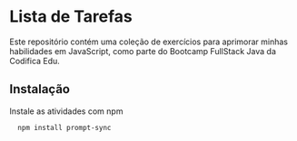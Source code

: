 
# Lista de Tarefas 

Este repositório contém uma coleção de exercícios para aprimorar minhas habilidades em JavaScript, como parte do Bootcamp FullStack Java da Codifica Edu.

## Instalação

Instale as atividades com npm

```bash
  npm install prompt-sync
```
    